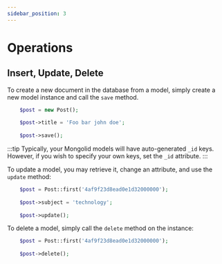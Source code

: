```yaml
---
sidebar_position: 3
---
```


# Operations

## Insert, Update, Delete

To create a new document in the database from a model, simply create a new model instance and call the `save` method.

```php title="Saving a new model"
    $post = new Post();
    
    $post->title = 'Foo bar john doe';
    
    $post->save();
```

:::tip
Typically, your Mongolid models will have auto-generated `_id` keys.
However, if you wish to specify your own keys, set the `_id` attribute.
:::

To update a model, you may retrieve it, change an attribute, and use the `update` method:

```php title="Updating a retrieved model"
    $post = Post::first('4af9f23d8ead0e1d32000000');
    
    $post->subject = 'technology';
    
    $post->update();
```

To delete a model, simply call the `delete` method on the instance:

```php title="Deleting an existing model"
    $post = Post::first('4af9f23d8ead0e1d32000000');
    
    $post->delete();
```
